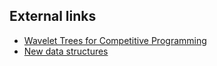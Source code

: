 ## External links
* [Wavelet Trees for Competitive Programming](http://ioinformatics.org/oi/pdf/v10_2016_19_37.pdf)
* [New data structures](http://codeforces.com/blog/entry/17787)
